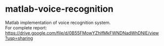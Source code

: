 # matlab-voice-recognition
Matlab implementation of voice recognition system.<br>
For complete report: https://drive.google.com/file/d/0B55FMowYZhIfMkFWNDNadWhDNlE/view?usp=sharing
